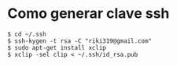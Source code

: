 Como generar clave ssh
=====================

```shell
$ cd ~/.ssh
$ ssh-kygen -t rsa -C "riki319@gmail.com"
$ sudo apt-get install xclip
$ xclip -sel clip < ~/.ssh/id_rsa.pub
